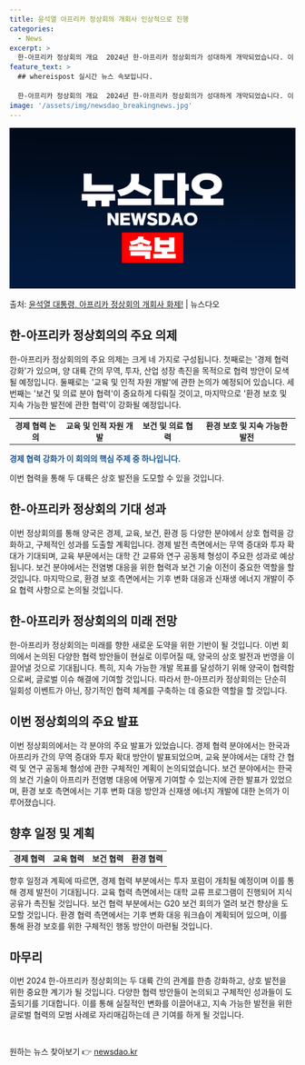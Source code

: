 ```yaml
---
title: 윤석열 아프리카 정상회의 개회사 인상적으로 진행
categories:
  - News
excerpt: >
  한-아프리카 정상회의 개요  2024년 한-아프리카 정상회의가 성대하게 개막되었습니다. 이 회의는 양 대륙 …
feature_text: >
  ## whereispost 실시간 뉴스 속보입니다.

  한-아프리카 정상회의 개요  2024년 한-아프리카 정상회의가 성대하게 개막되었습니다. 이 회의는 양 대륙 …
image: '/assets/img/newsdao_breakingnews.jpg'
---
```


![뉴스다오 속보](/assets/img/newsdao_breakingnews.jpg)

<p>출처: <a href="https://newsdao.kr/4060" rel="dofollow">윤석열 대통령, 아프리카 정상회의 개회사 화제!</a> | 뉴스다오</p>

<h2 data-ke-size="size26">한-아프리카 정상회의의 주요 의제</h2>
<p data-ke-size="size16">한-아프리카 정상회의의 주요 의제는 크게 네 가지로 구성됩니다. 첫째로는 '경제 협력 강화'가 있으며, 양 대륙 간의 무역, 투자, 산업 성장 촉진을 목적으로 협력 방안이 모색될 예정입니다. 둘째로는 '교육 및 인적 자원 개발'에 관한 논의가 예정되어 있습니다. 세 번째는 '보건 및 의료 분야 협력'이 중요하게 다뤄질 것이고, 마지막으로 '환경 보호 및 지속 가능한 발전에 관한 협력'이 강화될 예정입니다.</p>

<table>
  <tr>
    <td style="text-align: center; height: 17px;"><b>경제 협력 논의</b></td>
    <td style="text-align: center; height: 17px;"><b>교육 및 인적 자원 개발</b></td>
    <td style="text-align: center; height: 17px;"><b>보건 및 의료 협력</b></td>
    <td style="text-align: center; height: 17px;"><b>환경 보호 및 지속 가능한 발전</b></td>
  </tr>
</table>
<b><span style="color: #1a5490;">경제 협력 강화가 이 회의의 핵심 주제 중 하나입니다.</span></b>
<p data-ke-size="size16">이번 협력을 통해 두 대륙은 상호 발전을 도모할 수 있을 것입니다.</p>

<h2 data-ke-size="size26">한-아프리카 정상회의 기대 성과</h2>
<p data-ke-size="size16">이번 정상회의를 통해 양국은 경제, 교육, 보건, 환경 등 다양한 분야에서 상호 협력을 강화하고, 구체적인 성과를 도출할 계획입니다. 경제 발전 측면에서는 무역 증대와 투자 확대가 기대되며, 교육 부문에서는 대학 간 교류와 연구 공동체 형성이 주요한 성과로 예상됩니다. 보건 분야에서는 전염병 대응을 위한 협력과 보건 기술 이전이 중요한 역할을 할 것입니다. 마지막으로, 환경 보호 측면에서는 기후 변화 대응과 신재생 에너지 개발이 주요 협력 사항으로 논의될 것입니다.</p>

<h2 data-ke-size="size26">한-아프리카 정상회의의 미래 전망</h2>
<p data-ke-size="size16">한-아프리카 정상회의는 미래를 향한 새로운 도약을 위한 기반이 될 것입니다. 이번 회의에서 논의된 다양한 협력 방안들이 현실로 이루어질 때, 양국의 상호 발전과 번영을 이끌어낼 것으로 기대됩니다. 특히, 지속 가능한 개발 목표를 달성하기 위해 양국이 협력함으로써, 글로벌 이슈 해결에 기여할 것입니다. 따라서 한-아프리카 정상회의는 단순히 일회성 이벤트가 아닌, 장기적인 협력 체계를 구축하는 데 중요한 역할을 할 것입니다.</p>

<h2 data-ke-size="size26">이번 정상회의의 주요 발표</h2>
<p data-ke-size="size16">이번 정상회의에서는 각 분야의 주요 발표가 있었습니다. 경제 협력 분야에서는 한국과 아프리카 간의 무역 증대와 투자 확대 방안이 발표되었으며, 교육 분야에서는 대학 간 협력 및 연구 공동체 형성에 관한 구체적인 계획이 논의되었습니다. 보건 분야에서는 한국의 보건 기술이 아프리카 전염병 대응에 어떻게 기여할 수 있는지에 관한 발표가 있었으며, 환경 보호 측면에서는 기후 변화 대응 방안과 신재생 에너지 개발에 대한 논의가 이루어졌습니다.</p>

<h2 data-ke-size="size26">향후 일정 및 계획</h2>
<table>
  <tr>
    <td style="text-align: center; height: 17px;"><b>경제 협력</b></td>
    <td style="text-align: center; height: 17px;"><b>교육 협력</b></td>
    <td style="text-align: center; height: 17px;"><b>보건 협력</b></td>
    <td style="text-align: center; height: 17px;"><b>환경 협력</b></td>
  </tr>
</table>
<p data-ke-size="size16">향후 일정과 계획에 따르면, 경제 협력 부분에서는 투자 포럼이 개최될 예정이며 이를 통해 경제 발전이 기대됩니다. 교육 협력 측면에서는 대학 교류 프로그램이 진행되어 지식 공유가 촉진될 것입니다. 보건 협력 부분에서는 G20 보건 회의가 열려 보건 향상을 도모할 것입니다. 환경 협력 측면에서는 기후 변화 대응 워크숍이 계획되어 있으며, 이를 통해 환경 보호를 위한 구체적인 행동 방안이 마련될 것입니다.</p>

<h2 data-ke-size="size26">마무리</h2>
<p data-ke-size="size16">이번 2024 한-아프리카 정상회의는 두 대륙 간의 관계를 한층 강화하고, 상호 발전을 위한 중요한 계기가 될 것입니다. 다양한 협력 방안들이 논의되고 구체적인 성과들이 도출되기를 기대합니다. 이를 통해 실질적인 변화를 이끌어내고, 지속 가능한 발전을 위한 글로벌 협력의 모범 사례로 자리매김하는데 큰 기여를 하게 될 것입니다.</p>

<p data-ke-size="size16">&nbsp;</p> 

원하는 뉴스 찾아보기 👉 <a href="https://newsdao.kr" rel="dofollow">newsdao.kr</a>


